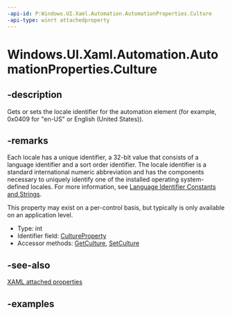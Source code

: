 ```yaml
---
-api-id: P:Windows.UI.Xaml.Automation.AutomationProperties.Culture
-api-type: winrt attachedproperty
---
```


# Windows.UI.Xaml.Automation.AutomationProperties.Culture

<!--
see GetCulture, and SetCulture
-->


## -description

Gets or sets the locale identifier for the automation element (for example, 0x0409 for "en-US" or English (United States)).

## -remarks

Each locale has a unique identifier, a 32-bit value that consists of a language identifier and a sort order identifier. The locale identifier is a standard international numeric abbreviation and has the components necessary to uniquely identify one of the installed operating system-defined locales. For more information, see [Language Identifier Constants and Strings](/windows/desktop/Intl/language-identifier-constants-and-strings).  

This property may exist on a per-control basis, but typically is only available on an application level.

<ul><li>Type: int</li><li>Identifier field: <a href="/uwp/api/windows.ui.xaml.automation.automationproperties.cultureproperty">CultureProperty</a></li><li>Accessor methods: <a href="/uwp/api/windows.ui.xaml.automation.automationproperties.getculture">GetCulture</a>, <a href="/uwp/api/windows.ui.xaml.automation.automationproperties.setculture">SetCulture</a></li></ul>

## -see-also

[XAML attached properties](/windows/uwp/xaml-platform/attached-properties-overview)

## -examples


